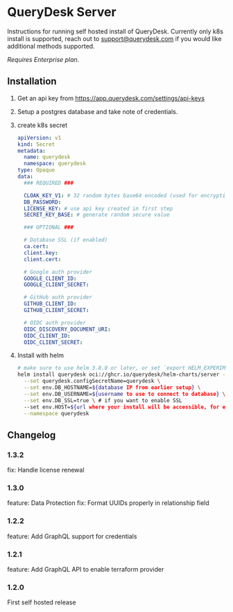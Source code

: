 # QueryDesk Server

Instructions for running self hosted install of QueryDesk. Currently only k8s install is supported, reach out to support@querydesk.com if you would like additional methods supported.

*Requires Enterprise plan.*

## Installation

1. Get an api key from https://app.querydesk.com/settings/api-keys

1. Setup a postgres database and take note of credentials.

1. create k8s secret

    ```yaml
    apiVersion: v1
    kind: Secret
    metadata:
      name: querydesk
      namespace: querydesk
    type: Opaque
    data:
      ### REQUIRED ###

      CLOAK_KEY_V1: # 32 random bytes base64 encoded (used for encrypting senstive fields in the database)
      DB_PASSWORD: 
      LICENSE_KEY: # use api key created in first step
      SECRET_KEY_BASE: # generate random secure value

      ### OPTIONAL ###

      # Database SSL (if enabled)
      ca.cert:
      client.key:
      client.cert:

      # Google auth provider
      GOOGLE_CLIENT_ID:
      GOOGLE_CLIENT_SECRET:

      # GitHub auth provider
      GITHUB_CLIENT_ID:
      GITHUB_CLIENT_SECRET:

      # OIDC auth provider
      OIDC_DISCOVERY_DOCUMENT_URI:
      OIDC_CLIENT_ID:
      OIDC_CLIENT_SECRET:
    ```

1. Install with helm

    ```bash
    # make sure to use helm 3.8.0 or later, or set `export HELM_EXPERIMENTAL_OCI=1`
    helm install querydesk oci://ghcr.io/querydesk/helm-charts/server --version x.x.x \
      --set querydesk.configSecretName=querydesk \
      --set env.DB_HOSTNAME=${database IP from earlier setup} \
      --set env.DB_USERNAME=${username to use to connect to database} \
      --set env.DB_SSL=true \ # if you want to enable SSL
      --set env.HOST=${url where your install will be accessible, for example app.querydesk.com} \
      --namespace querydesk
    ```

## Changelog

### 1.3.2

fix: Handle license renewal

### 1.3.0

feature: Data Protection
fix: Format UUIDs properly in relationship field

### 1.2.2

feature: Add GraphQL support for credentials

### 1.2.1

feature: Add GraphQL API to enable terraform provider

### 1.2.0

First self hosted release
